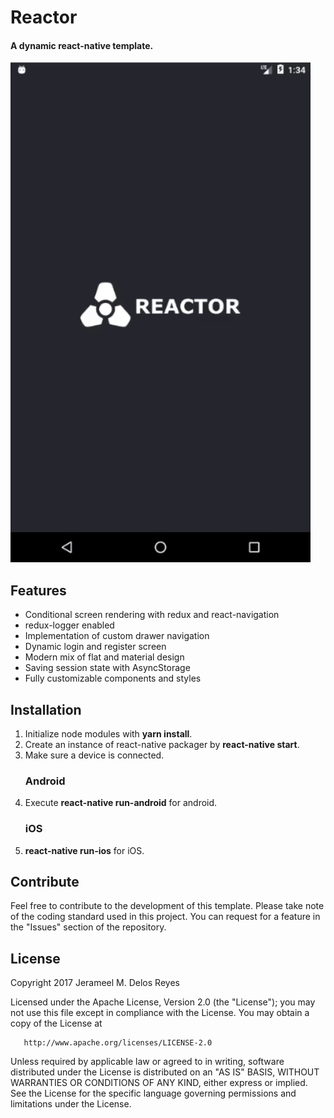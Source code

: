 # Reactor

#### A dynamic **react-native** template.

![Alt Text](./screenshots/android/animated.gif)

## Features

* Conditional screen rendering with redux and react-navigation
* redux-logger enabled
* Implementation of custom drawer navigation
* Dynamic login and register screen
* Modern mix of flat and material design
* Saving session state with AsyncStorage
* Fully customizable components and styles

## Installation

1. Initialize node modules with **yarn install**.
2. Create an instance of react-native packager by **react-native start**.
3. Make sure a device is connected.
   ### Android
4. Execute **react-native run-android** for android.
   ### iOS
5. **react-native run-ios** for iOS.

## Contribute

Feel free to contribute to the development of this template. Please take note of the coding standard used in this project. You can request for a feature in the "Issues" section of the repository.

## License

Copyright 2017 Jerameel M. Delos Reyes

Licensed under the Apache License, Version 2.0 (the "License");
you may not use this file except in compliance with the License.
You may obtain a copy of the License at

       http://www.apache.org/licenses/LICENSE-2.0

Unless required by applicable law or agreed to in writing, software
distributed under the License is distributed on an "AS IS" BASIS,
WITHOUT WARRANTIES OR CONDITIONS OF ANY KIND, either express or implied.
See the License for the specific language governing permissions and
limitations under the License.
